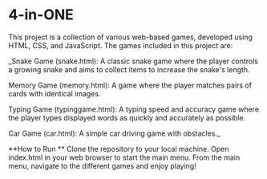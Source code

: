 # 4-in-ONE


This project is a collection of various web-based games, developed using HTML, CSS, and JavaScript. The games included in this project are:

_Snake Game (snake.html): A classic snake game where the player controls a growing snake and aims to collect items to increase the snake's length.

Memory Game (memory.html): A game where the player matches pairs of cards with identical images.

Typing Game (typinggame.html): A typing speed and accuracy game where the player types displayed words as quickly and accurately as possible.

Car Game (car.html): A simple car driving game with obstacles._



**How to Run
**
Clone the repository to your local machine.
Open index.html in your web browser to start the main menu.
From the main menu, navigate to the different games and enjoy playing!
